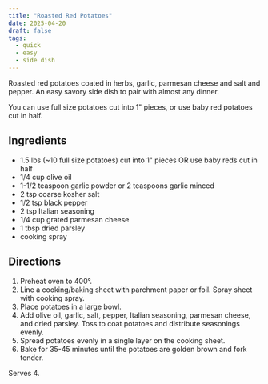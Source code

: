 ```yaml
---
title: "Roasted Red Potatoes"
date: 2025-04-20
draft: false
tags:
  - quick
  - easy
  - side dish
---
```


Roasted red potatoes coated in herbs, garlic, parmesan cheese and salt and pepper. An easy savory side dish to pair with almost any dinner.

You can use full size potatoes cut into 1" pieces, or use baby red potatoes cut in half.

## Ingredients

- 1.5 lbs (~10 full size potatoes) cut into 1" pieces OR use baby reds cut in half
- 1/4 cup olive oil
- 1-1/2 teaspoon garlic powder or 2 teaspoons garlic minced
- 2 tsp coarse kosher salt
- 1/2 tsp black pepper
- 2 tsp Italian seasoning
- 1/4 cup grated parmesan cheese
- 1 tbsp dried parsley
- cooking spray

## Directions

1. Preheat oven to 400°. 
2. Line a cooking/baking sheet with parchment paper or foil. Spray sheet with cooking spray.
3. Place potatoes in a large bowl.
4. Add olive oil, garlic, salt, pepper, Italian seasoning, parmesan cheese, and dried parsley. Toss to coat potatoes and distribute seasonings evenly.
5. Spread potatoes evenly in a single layer on the cooking sheet.
6. Bake for 35-45 minutes until the potatoes are golden brown and fork tender. 

Serves 4.
